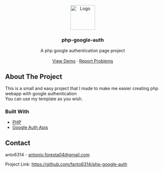 <br />
<p align="center">
  <a href="https://github.com/fanto6314/php-google-auth">
    <img src="https://upload.wikimedia.org/wikipedia/commons/thumb/5/53/Google_%22G%22_Logo.svg/600px-Google_%22G%22_Logo.svg.png" alt="Logo" width="80" height="80">
  </a>

  <h3 align="center">php-google-auth</h3>

  <p align="center">
    A php google authentication page project
    <br />
    <br />
    <a href="https://dev.anto6314.tech/google-auth">View Demo</a>
    ·
    <a href="https://github.com/fanto6314/php-google-auth/issues">Report Problems</a>
  </p>
</p>

## About The Project

This is a small and easy project that I made to make me easier creating php webapp with google authentication
<br />
You can use my template as you wish.

### Built With

* [PHP](https://www.php.net/)
* [Google Auth Apis](https://github.com/googleapis/google-auth-library-php)

## Contact

anto6314 - antonio.foresta04@gmail.com

Project Link: https://github.com/fanto6314/php-google-auth
